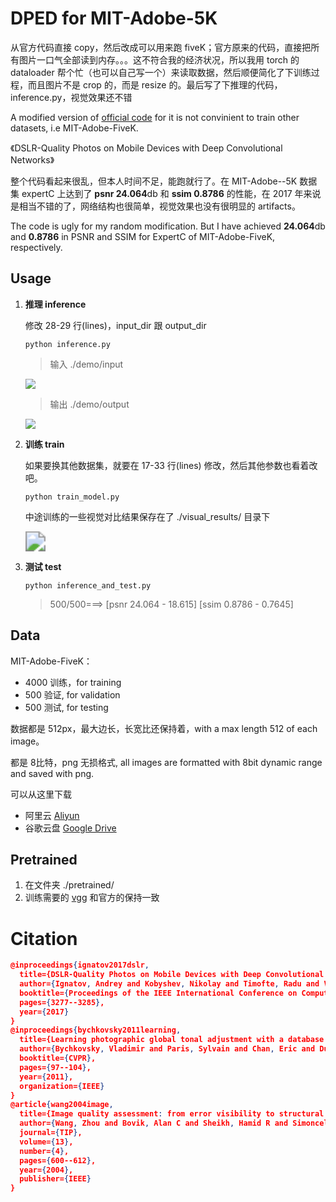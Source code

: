 # DPED for MIT-Adobe-5K

从官方代码直接 copy，然后改成可以用来跑 fiveK；官方原来的代码，直接把所有图片一口气全部读到内存。。。这不符合我的经济状况，所以我用 torch 的 dataloader 帮个忙（也可以自己写一个）来读取数据，然后顺便简化了下训练过程，而且图片不是 crop 的，而是 resize 的。最后写了下推理的代码，inference.py，视觉效果还不错

A modified version of [official code](https://github.com/aiff22/DPED) for it is not convinient to train other datasets, i.e MIT-Adobe-FiveK.

《DSLR-Quality Photos on Mobile Devices with Deep Convolutional Networks》

整个代码看起来很乱，但本人时间不足，能跑就行了。在 MIT-Adobe--5K  数据集 expertC  上达到了 **psnr 24.064**db 和 **ssim 0.8786** 的性能，在 2017 年来说是相当不错的了，网络结构也很简单，视觉效果也没有很明显的 artifacts。

The code is ugly for my random modification. But I have achieved **24.064**db  and **0.8786** in PSNR and SSIM for ExpertC of MIT-Adobe-FiveK, respectively.



## Usage

1. **推理 inference** 

   修改 28-29 行(lines)，input_dir 跟 output_dir

   ```shell
   python inference.py
   ```

   > 输入  ./demo/input

   ![](D:\work\Retouching\DPED\demo\inputs.png)

   > 输出  ./demo/output

   ![](D:\work\Retouching\DPED\demo\outputs.png)

2. **训练 train**

   如果要换其他数据集，就要在 17-33 行(lines) 修改，然后其他参数也看着改吧。

   ```shell
   python train_model.py
   ```

   中途训练的一些视觉对比结果保存在了 ./visual_results/ 目录下

   <img src="D:\work\Retouching\DPED\visual_results\iteration_18000.png" style="zoom:200%;" />

3. **测试 test**

   ```shell
   python inference_and_test.py
   ```

   > 500/500===> [psnr 24.064 - 18.615] [ssim 0.8786 - 0.7645]



## Data

MIT-Adobe-FiveK：

- 4000 训练，for training
- 500    验证,  for validation
- 500    测试,  for testing

数据都是 512px，最大边长，长宽比还保持着，with a max length 512 of each image。

都是 8比特，png 无损格式, all images are formatted with 8bit dynamic range and saved with png.

可以从这里下载

- 阿里云     [Aliyun]()
- 谷歌云盘 [Google Drive](https://drive.google.com/file/d/1pSdSND1LNumdZjyEaZIj5A-iZdyyxfia/view?usp=sharing)



## Pretrained

1. 在文件夹 ./pretrained/
2. 训练需要的 [vgg](https://drive.google.com/file/d/17ZHo9xXjnqc8he38cp1F2DKtmAhezC8C/view?usp=sharing) 和官方的保持一致



# Citation

```json
@inproceedings{ignatov2017dslr,
  title={DSLR-Quality Photos on Mobile Devices with Deep Convolutional Networks},
  author={Ignatov, Andrey and Kobyshev, Nikolay and Timofte, Radu and Vanhoey, Kenneth and Van Gool, Luc},
  booktitle={Proceedings of the IEEE International Conference on Computer Vision},
  pages={3277--3285},
  year={2017}
}
@inproceedings{bychkovsky2011learning,
  title={Learning photographic global tonal adjustment with a database of input/output image pairs},
  author={Bychkovsky, Vladimir and Paris, Sylvain and Chan, Eric and Durand, Fr{\'e}do},
  booktitle={CVPR},
  pages={97--104},
  year={2011},
  organization={IEEE}
}
@article{wang2004image,
  title={Image quality assessment: from error visibility to structural similarity},
  author={Wang, Zhou and Bovik, Alan C and Sheikh, Hamid R and Simoncelli, Eero P},
  journal={TIP},
  volume={13},
  number={4},
  pages={600--612},
  year={2004},
  publisher={IEEE}
}
```

